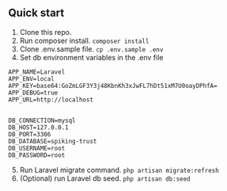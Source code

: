 ## Quick start

1. Clone this repo.
2. Run composer install.
```composer install```
3. Clone .env.sample file. 
```cp .env.sample .env```
4. Set db environment variables in the .env file
```
APP_NAME=Laravel
APP_ENV=local
APP_KEY=base64:GoZmLGF3Y3j48KbnKh3xJwFL7hDt51xM7U0oayDPhfA=
APP_DEBUG=true
APP_URL=http://localhost


DB_CONNECTION=mysql  
DB_HOST=127.0.0.1  
DB_PORT=3306  
DB_DATABASE=spiking-trust  
DB_USERNAME=root  
DB_PASSWORD=root
```
5. Run Laravel migrate command.
```php artisan migrate:refresh```
6. (Optional) run Laravel db seed.
```php artisan db:seed```
